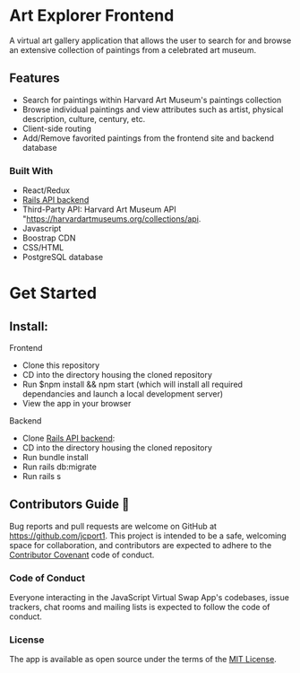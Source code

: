 # Art Explorer Frontend

A virtual art gallery application that allows the user to search for and browse an extensive collection of paintings from a celebrated art museum.

## Features 

* Search for paintings within Harvard Art Museum's paintings collection
* Browse individual paintings and view attributes such as artist, physical description, culture, century, etc. 
* Client-side routing 
* Add/Remove favorited paintings from the frontend site and backend database 

### Built With 

* React/Redux
* [Rails API backend](https://github.com/jcport1/react-backend)
* Third-Party API: Harvard Art Museum API "https://harvardartmuseums.org/collections/api.  
* Javascript
* Boostrap CDN
* CSS/HTML
* PostgreSQL database

# Get Started

## Install:

Frontend 
* Clone this repository
* CD into the directory housing the cloned repository 
* Run $npm install && npm start (which will install all required dependancies and launch a local development server)
* View the app in your browser

Backend 
* Clone [Rails API backend](https://github.com/jcport1/react-backend):
* CD into the directory housing the cloned repository 
* Run bundle install
* Run rails db:migrate
* Run rails s

## Contributors Guide 👋

Bug reports and pull requests are welcome on GitHub at https://github.com/jcport1. This project is intended to be a safe, welcoming space for collaboration, and contributors are expected to adhere to the [Contributor Covenant](http://contributor-covenant.org) code of conduct.

### Code of Conduct

Everyone interacting in the JavaScript Virtual Swap App's codebases, issue trackers, chat rooms and mailing lists is expected to follow the code of conduct.

### License

The app is available as open source under the terms of the [MIT License](https://opensource.org/licenses/MIT).